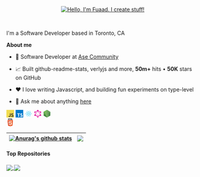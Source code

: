 <p align="center"><a href="https://adefuaad.github.io"><img width="80%" alt="Hello, I'm Fuaad. I create stuff!" src="./assets/gh-readme-header.png" /></a></p>

<br />

I'm a Software Developer based in Toronto, CA

**About me**

- 💼 Software Developer at [Ase Community](http://adefuaad.tech/)

- 📈 Built github-readme-stats, verlyjs and more, **50m+** hits • **50K** stars on GitHub

- ❤️ I love writing Javascript, and building fun experiments on type-level

- 💬 Ask me about anything [here](https://github.com/adefuaad/adefuaad/issues)

<code><img height="20" alt="javascript" src="https://raw.githubusercontent.com/github/explore/80688e429a7d4ef2fca1e82350fe8e3517d3494d/topics/javascript/javascript.png"></code>
<code><img height="20" alt="typescript" src="https://raw.githubusercontent.com/github/explore/80688e429a7d4ef2fca1e82350fe8e3517d3494d/topics/typescript/typescript.png"></code>
<code><img height="20" alt="react" src="https://raw.githubusercontent.com/github/explore/80688e429a7d4ef2fca1e82350fe8e3517d3494d/topics/react/react.png"></code>
<code><img height="20" alt="graphql" src="https://raw.githubusercontent.com/github/explore/5c058a388828bb5fde0bcafd4bc867b5bb3f26f3/topics/graphql/graphql.png"></code>
<code><img height="20" alt="nodejs" src="https://raw.githubusercontent.com/github/explore/80688e429a7d4ef2fca1e82350fe8e3517d3494d/topics/nodejs/nodejs.png"></code>    
<code><img height="20" alt="html" src="https://raw.githubusercontent.com/github/explore/80688e429a7d4ef2fca1e82350fe8e3517d3494d/topics/html/html.png"></code>    



| <a href="https://github.com/adefuaad/github-readme-stats"><img align="center" src="https://github-readme-stats.vercel.app/api?username=adefuaad&show_icons=true&include_all_commits=true&theme=buefy&hide_border=true" alt="Anurag's github stats" /></a> | <a href="https://github.com/adefuaad/github-readme-stats"><img align="center" src="https://github-readme-stats.vercel.app/api/top-langs/?username=adefuaad&layout=compact&theme=buefy&hide_border=true" /></a> |
| ------------- | ------------- |

#### Top Repositories


<a href="https://github.com/adefuaad/github-readme-stats">
  <img align="center" src="https://github-readme-stats.vercel.app/api/pin/?username=adefuaad&repo=github-readme-stats&theme=buefy" />
</a>
<a href="https://github.com/adefuaad/adefuaad">
  <img align="center" src="https://github-readme-stats.vercel.app/api/pin/?username=adefuaad&repo=adefuaad.github.io&theme=buefy" />
</a>

<br />
<br />
